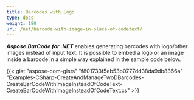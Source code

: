 ```yaml
---
title: Barcodes with Logo
type: docs
weight: 180
url: /net/barcode-with-image-in-place-of-codetext/
---
```


***Aspose.BarCode for .NET*** enables generating barcodes with logo/other images instead of input text. It is possible to embed a logo or an image inside a barcode in a simple way explained in the sample code below.

{{< gist "aspose-com-gists" "f801733f5eb53b0777dd38da9db8366a" "Examples-CSharp-CreateAndManageTwoDBarcodes-CreateBarCodeWithImageInsteadOfCodeText-CreateBarCodeWithImageInsteadOfCodeText.cs" >}}
